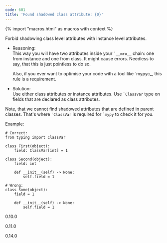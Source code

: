 ```yaml
---
code: 601
title: 'Found shadowed class attribute: {0}'
---
```


{% import "macros.html" as macros with context %}

Forbid shadowing class level attributes with instance level attributes.

  - Reasoning:  
    This way you will have two attributes inside your `` `__mro__ ``
    chain: one from instance and one from class. It might cause errors.
    Needless to say, that this is just pointless to do so.
    
    Also, if you ever want to optimise your code with a tool like
    <span class="title-ref">\`mypyc</span>\_, this rule is a
    requirement.

  - Solution:  
    Use either class attributes or instance attributes. Use
    `` `ClassVar `` type on fields that are declared as class
    attributes.

Note, that we cannot find shadowed attributes that are defined in parent
classes. That's where `` `ClassVar `` is required for `` `mypy `` to
check it for you.

Example:

    # Correct:
    from typing import ClassVar
    
    class First(object):
        field: ClassVar[int] = 1
    
    class Second(object):
        field: int
    
        def __init__(self) -> None:
            self.field = 1
    
    # Wrong:
    class Some(object):
        field = 1
    
        def __init__(self) -> None:
            self.field = 1

<div class="versionadded">

0.10.0

</div>

<div class="versionchanged">

0.11.0

</div>

<div class="versionchanged">

0.14.0

</div>